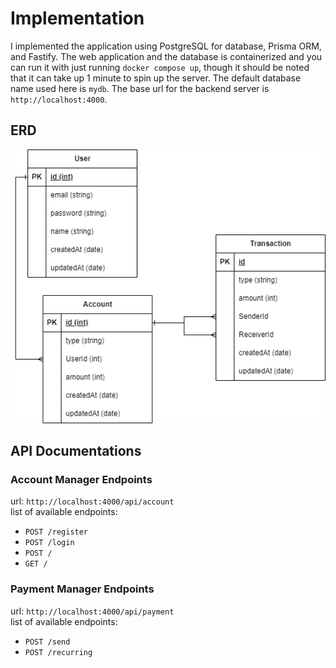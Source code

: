 # Implementation    
I implemented the application using PostgreSQL for database, Prisma ORM, and Fastify. The web application and the database is containerized and you can run it with just running `docker compose up`, though it should be noted that it can take up 1 minute to spin up the server. The default database name used here is `mydb`. The base url for the backend server is `http://localhost:4000`.     

## ERD  
![](be_erd.drawio.png)  
  
## API Documentations  
### Account Manager Endpoints  
url: `http://localhost:4000/api/account`  
list of available endpoints:  
- `POST /register`  
- `POST /login`  
- `POST /`  
- `GET /`  

### Payment Manager Endpoints  
url: `http://localhost:4000/api/payment`  
list of available endpoints:  
- `POST /send`  
- `POST /recurring`  
